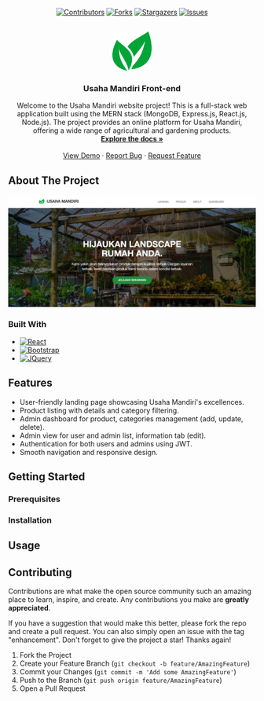 <!-- Improved compatibility of back to top link: See: https://github.com/othneildrew/Best-README-Template/pull/73 -->
<a id="readme-top"></a>
<!--
*** Thanks for checking out the Best-README-Template. If you have a suggestion
*** that would make this better, please fork the repo and create a pull request
*** or simply open an issue with the tag "enhancement".
*** Don't forget to give the project a star!
*** Thanks again! Now go create something AMAZING! :D
-->



<!-- PROJECT SHIELDS -->
<!--
*** I'm using markdown "reference style" links for readability.
*** Reference links are enclosed in brackets [ ] instead of parentheses ( ).
*** See the bottom of this document for the declaration of the reference variables
*** for contributors-url, forks-url, etc. This is an optional, concise syntax you may use.
*** https://www.markdownguide.org/basic-syntax/#reference-style-links
-->

<div align="center">

[![Contributors][contributors-shield]][contributors-url]
[![Forks][forks-shield]][forks-url]
[![Stargazers][stars-shield]][stars-url]
[![Issues][issues-shield]][issues-url]

</div>



<!-- PROJECT LOGO -->
<br />
<div align="center">
  <a href="https://github.com/anemonastrum/usahamandiri-frontend">
    <img src="images/logo.png" alt="Logo" width="80" height="80">
  </a>

<h3 align="center">Usaha Mandiri Front-end</h3>

  <p align="center">
    Welcome to the Usaha Mandiri website project! This is a full-stack web application built using the MERN stack (MongoDB, Express.js, React.js, Node.js). The project provides an online platform for Usaha Mandiri, offering a wide range of agricultural and gardening products.
    <br />
    <a href="https://github.com/anemonastrum/usahamandiri-frontend"><strong>Explore the docs »</strong></a>
    <br />
    <br />
    <a href="https://github.com/anemonastrum/usahamandiri-frontend">View Demo</a>
    ·
    <a href="https://github.com/anemonastrum/usahamandiri-frontend/issues/new?labels=bug&template=bug-report---.md">Report Bug</a>
    ·
    <a href="https://github.com/anemonastrum/usahamandiri-frontend/issues/new?labels=enhancement&template=feature-request---.md">Request Feature</a>
  </p>
</div>

<!-- ABOUT THE PROJECT -->
## About The Project

![Product Screenshot](images/home.png)



### Built With

* [![React][React.js]][React-url]
* [![Bootstrap][Bootstrap.com]][Bootstrap-url]
* [![JQuery][JQuery.com]][JQuery-url]

## Features

- User-friendly landing page showcasing Usaha Mandiri's excellences.
- Product listing with details and category filtering.
- Admin dashboard for product, categories management (add, update, delete).
- Admin view for user and admin list, information tab (edit).
- Authentication for both users and admins using JWT.
- Smooth navigation and responsive design.



<!-- GETTING STARTED -->
## Getting Started

### Prerequisites

### Installation


<!-- USAGE EXAMPLES -->
## Usage


<!-- CONTRIBUTING -->
## Contributing

Contributions are what make the open source community such an amazing place to learn, inspire, and create. Any contributions you make are **greatly appreciated**.

If you have a suggestion that would make this better, please fork the repo and create a pull request. You can also simply open an issue with the tag "enhancement".
Don't forget to give the project a star! Thanks again!

1. Fork the Project
2. Create your Feature Branch (`git checkout -b feature/AmazingFeature`)
3. Commit your Changes (`git commit -m 'Add some AmazingFeature'`)
4. Push to the Branch (`git push origin feature/AmazingFeature`)
5. Open a Pull Request




<!-- MARKDOWN LINKS & IMAGES -->
<!-- https://www.markdownguide.org/basic-syntax/#reference-style-links -->
[contributors-shield]: https://img.shields.io/github/contributors/anemonastrum/usahamandiri-frontend.svg?style=for-the-badge
[contributors-url]: https://github.com/anemonastrum/usahamandiri-frontend/graphs/contributors
[forks-shield]: https://img.shields.io/github/forks/anemonastrum/usahamandiri-frontend.svg?style=for-the-badge
[forks-url]: https://github.com/anemonastrum/usahamandiri-frontend/network/members
[stars-shield]: https://img.shields.io/github/stars/anemonastrum/usahamandiri-frontend.svg?style=for-the-badge
[stars-url]: https://github.com/anemonastrum/usahamandiri-frontend/stargazers
[issues-shield]: https://img.shields.io/github/issues/anemonastrum/usahamandiri-frontend.svg?style=for-the-badge
[issues-url]: https://github.com/anemonastrum/usahamandiri-frontend/issues
[license-shield]: https://img.shields.io/github/license/anemonastrum/usahamandiri-frontend.svg?style=for-the-badge
[license-url]: https://github.com/anemonastrum/usahamandiri-frontend/blob/master/LICENSE.txt
[linkedin-shield]: https://img.shields.io/badge/-LinkedIn-black.svg?style=for-the-badge&logo=linkedin&colorB=555
[linkedin-url]: https://linkedin.com/in/linkedin_username
[product-screenshot]: images/screenshot.png
[Next.js]: https://img.shields.io/badge/next.js-000000?style=for-the-badge&logo=nextdotjs&logoColor=white
[Next-url]: https://nextjs.org/
[React.js]: https://img.shields.io/badge/React-20232A?style=for-the-badge&logo=react&logoColor=61DAFB
[React-url]: https://reactjs.org/
[Vue.js]: https://img.shields.io/badge/Vue.js-35495E?style=for-the-badge&logo=vuedotjs&logoColor=4FC08D
[Vue-url]: https://vuejs.org/
[Angular.io]: https://img.shields.io/badge/Angular-DD0031?style=for-the-badge&logo=angular&logoColor=white
[Angular-url]: https://angular.io/
[Svelte.dev]: https://img.shields.io/badge/Svelte-4A4A55?style=for-the-badge&logo=svelte&logoColor=FF3E00
[Svelte-url]: https://svelte.dev/
[Laravel.com]: https://img.shields.io/badge/Laravel-FF2D20?style=for-the-badge&logo=laravel&logoColor=white
[Laravel-url]: https://laravel.com
[Bootstrap.com]: https://img.shields.io/badge/Bootstrap-563D7C?style=for-the-badge&logo=bootstrap&logoColor=white
[Bootstrap-url]: https://getbootstrap.com
[JQuery.com]: https://img.shields.io/badge/jQuery-0769AD?style=for-the-badge&logo=jquery&logoColor=white
[JQuery-url]: https://jquery.com 
